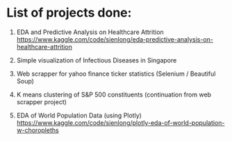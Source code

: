 # List of projects done:
1. EDA and Predictive Analysis on Healthcare Attrition 
   https://www.kaggle.com/code/sienlong/eda-predictive-analysis-on-healthcare-attrition

2. Simple visualization of Infectious Diseases in Singapore

4. Web scrapper for yahoo finance ticker statistics (Selenium / Beautiful Soup)

5. K means clustering of S&P 500 constituents (continuation from web scrapper project)

6. EDA of World Population Data (using Plotly)
   https://www.kaggle.com/code/sienlong/plotly-eda-of-world-population-w-choropleths
